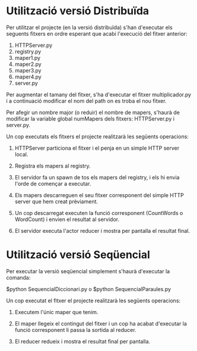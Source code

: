 # Utilització versió Distribuïda
Per utilitzar el projecte (en la versió distribuïda) s'han d'executar els seguents fitxers en ordre esperant que acabi l'execució del fitxer anterior:
1. HTTPServer.py
2. registry.py
3. maper1.py
4. maper2.py
5. maper3.py
6. maper4.py
7. server.py

Per augmentar el tamany del fitxer, s'ha d'executar el fitxer multiplicador.py i a continuació modificar el nom del path on es troba el nou fitxer.

Per afegir un nombre major (o reduir) el nombre de mapers, s'haurà de modificar la variable global numMapers dels fitxers: HTTPServer.py i server.py.

Un cop executats els fitxers el projecte realitzarà les següents operacions:
1. HTTPServer particiona el fitxer i el penja en un simple HTTP server local.

2. Registra els mapers al registry.

3. El servidor fa un spawn de tos els mapers del registry, i els hi envia l'orde de començar a executar.

4. Els mapers descarreguen el seu fitxer corresponent del simple HTTP server que hem creat prèviament.

5. Un cop descarregat executen la funció corresponent (CountWords o WordCount) i envien el resultat al servidor.

6. El servidor executa l'actor reducer i mostra per pantalla el resultat final.

# Utilització versió Seqüencial
Per executar la versió seqüencial simplement s'haurà d'executar la comanda:

$python SequencialDiccionari.py
o
$python SequencialParaules.py

Un cop executat el fitxer el projecte realitzarà les següents operacions:
1. Executem l'únic maper que tenim.

2. El maper llegeix el contingut del fitxer i un cop ha acabat d'executar la funció corresponent li passa la sortida al reducer.

3. El reducer redueix i mostra el resultat final per pantalla.
